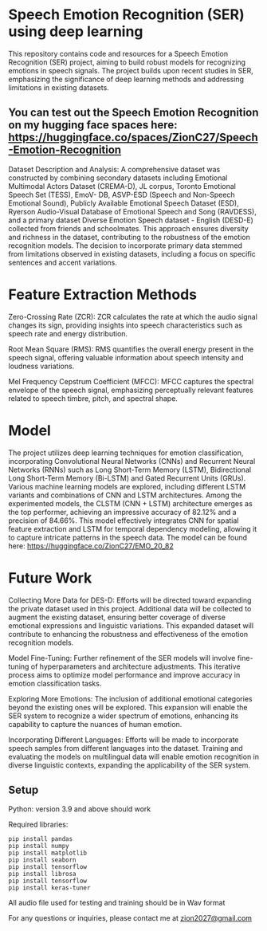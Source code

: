 # Speech Emotion Recognition (SER) using deep learning

This repository contains code and resources for a Speech Emotion Recognition (SER) project, aiming to build robust models for recognizing emotions in speech signals.
The project builds upon recent studies in SER, emphasizing the significance of deep learning methods and addressing limitations in existing datasets.

## You can test out the Speech Emotion Recognition on my hugging face spaces here: https://huggingface.co/spaces/ZionC27/Speech-Emotion-Recognition

Dataset Description and Analysis:
A comprehensive dataset was constructed by combining secondary datasets including Emotional Multimodal Actors Dataset (CREMA-D), JL corpus, Toronto Emotional Speech Set (TESS), EmoV- DB, ASVP-ESD (Speech and Non-Speech Emotional Sound), 
Publicly Available Emotional Speech Dataset (ESD), Ryerson Audio-Visual Database of Emotional Speech and Song (RAVDESS), and a primary dataset Diverse Emotion Speech dataset - English (DESD-E) collected from friends and schoolmates. 
This approach ensures diversity and richness in the dataset, contributing to the robustness of the emotion recognition models. 
The decision to incorporate primary data stemmed from limitations observed in existing datasets, including a focus on specific sentences and accent variations.

# Feature Extraction Methods

Zero-Crossing Rate (ZCR): ZCR calculates the rate at which the audio signal changes its sign, providing insights into speech characteristics such as speech rate and energy distribution.

Root Mean Square (RMS): RMS quantifies the overall energy present in the speech signal, offering valuable information about speech intensity and loudness variations.

Mel Frequency Cepstrum Coefficient (MFCC): MFCC captures the spectral envelope of the speech signal, emphasizing perceptually relevant features related to speech timbre, pitch, and spectral shape.

# Model

The project utilizes deep learning techniques for emotion classification, incorporating Convolutional Neural Networks (CNNs) and Recurrent Neural Networks (RNNs) such as Long Short-Term Memory (LSTM), Bidirectional Long Short-Term Memory (Bi-LSTM)
and Gated Recurrent Units (GRUs). Various machine learning models are explored, including different LSTM variants and combinations of CNN and LSTM architectures. 
Among the experimented models, the CLSTM (CNN + LSTM) architecture emerges as the top performer, achieving an impressive accuracy of 82.12% and a precision of 84.66%. This model effectively integrates CNN for spatial feature extraction and 
LSTM for temporal dependency modeling, allowing it to capture intricate patterns in the speech data. The model can be found here: https://huggingface.co/ZionC27/EMO_20_82

# Future Work

Collecting More Data for DES-D: Efforts will be directed toward expanding the private dataset used in this project. Additional data will be collected to augment the existing dataset, 
ensuring better coverage of diverse emotional expressions and linguistic variations. This expanded dataset will contribute to enhancing the robustness and effectiveness of the emotion recognition models.

Model Fine-Tuning: Further refinement of the SER models will involve fine-tuning of hyperparameters and architecture adjustments. This iterative process aims to optimize model performance and improve accuracy in emotion classification tasks.

Exploring More Emotions: The inclusion of additional emotional categories beyond the existing ones will be explored. This expansion will enable the SER system to recognize a wider spectrum of emotions, enhancing its capability to capture the nuances of human emotion.

Incorporating Different Languages: Efforts will be made to incorporate speech samples from different languages into the dataset. Training and evaluating the models on multilingual data will enable emotion 
recognition in diverse linguistic contexts, expanding the applicability of the SER system.

## Setup

Python: version 3.9 and above should work

Required libraries:
```
pip install pandas
pip install numpy
pip install matplotlib
pip install seaborn
pip install tensorflow
pip install librosa
pip install tensorflow
pip install keras-tuner
```
All audio file used for testing and training should be in Wav format

For any questions or inquiries, please contact me at zion2027@gmail.com

